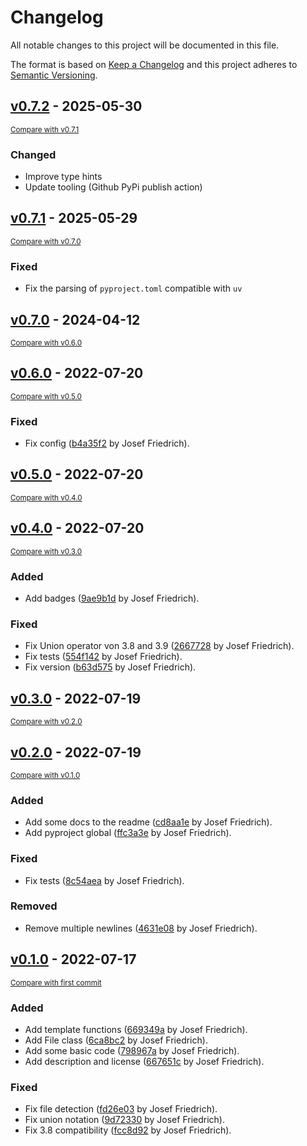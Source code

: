 # Changelog

All notable changes to this project will be documented in this file.

The format is based on [Keep a Changelog](http://keepachangelog.com/en/1.0.0/)
and this project adheres to [Semantic Versioning](http://semver.org/spec/v2.0.0.html).

## [v0.7.2](https://github.com/Josef-Friedrich/readme_patcher/releases/tag/v0.7.1) - 2025-05-30

<small>[Compare with v0.7.1](https://github.com/Josef-Friedrich/readme_patcher/compare/v0.7.1...v0.7.2)</small>

### Changed

- Improve type hints
- Update tooling (Github PyPi publish action)

## [v0.7.1](https://github.com/Josef-Friedrich/readme_patcher/releases/tag/v0.7.1) - 2025-05-29

<small>[Compare with v0.7.0](https://github.com/Josef-Friedrich/readme_patcher/compare/v0.7.0...v0.7.1)</small>

### Fixed

- Fix the parsing of `pyproject.toml` compatible with `uv`

## [v0.7.0](https://github.com/Josef-Friedrich/readme_patcher/releases/tag/v0.7.0) - 2024-04-12

<small>[Compare with v0.6.0](https://github.com/Josef-Friedrich/readme_patcher/compare/v0.6.0...v0.7.0)</small>

## [v0.6.0](https://github.com/Josef-Friedrich/readme_patcher/releases/tag/v0.6.0) - 2022-07-20

<small>[Compare with v0.5.0](https://github.com/Josef-Friedrich/readme_patcher/compare/v0.5.0...v0.6.0)</small>

### Fixed

- Fix config ([b4a35f2](https://github.com/Josef-Friedrich/readme_patcher/commit/b4a35f268073909f54634fc3e9e69fcb7adc216d) by Josef Friedrich).

## [v0.5.0](https://github.com/Josef-Friedrich/readme_patcher/releases/tag/v0.5.0) - 2022-07-20

<small>[Compare with v0.4.0](https://github.com/Josef-Friedrich/readme_patcher/compare/v0.4.0...v0.5.0)</small>

## [v0.4.0](https://github.com/Josef-Friedrich/readme_patcher/releases/tag/v0.4.0) - 2022-07-20

<small>[Compare with v0.3.0](https://github.com/Josef-Friedrich/readme_patcher/compare/v0.3.0...v0.4.0)</small>

### Added

- Add badges ([9ae9b1d](https://github.com/Josef-Friedrich/readme_patcher/commit/9ae9b1d649d7068dade9cab6509ca0cab420f4e4) by Josef Friedrich).

### Fixed

- Fix Union operator von 3.8 and 3.9 ([2667728](https://github.com/Josef-Friedrich/readme_patcher/commit/266772858fe9c70ee67f339368a55993762319d6) by Josef Friedrich).
- Fix tests ([554f142](https://github.com/Josef-Friedrich/readme_patcher/commit/554f1422ed569eff7f36af3ab28587faa0ae3c1c) by Josef Friedrich).
- Fix version ([b63d575](https://github.com/Josef-Friedrich/readme_patcher/commit/b63d575e1c67893a37159c6f147aea84259c80e2) by Josef Friedrich).

## [v0.3.0](https://github.com/Josef-Friedrich/readme_patcher/releases/tag/v0.3.0) - 2022-07-19

<small>[Compare with v0.2.0](https://github.com/Josef-Friedrich/readme_patcher/compare/v0.2.0...v0.3.0)</small>

## [v0.2.0](https://github.com/Josef-Friedrich/readme_patcher/releases/tag/v0.2.0) - 2022-07-19

<small>[Compare with v0.1.0](https://github.com/Josef-Friedrich/readme_patcher/compare/v0.1.0...v0.2.0)</small>

### Added

- Add some docs to the readme ([cd8aa1e](https://github.com/Josef-Friedrich/readme_patcher/commit/cd8aa1e41fd8641ad4c2a2e571507a1a2d40509b) by Josef Friedrich).
- Add pyproject global ([ffc3a3e](https://github.com/Josef-Friedrich/readme_patcher/commit/ffc3a3e67589c1531c92ca076cd7c8baa0f25d26) by Josef Friedrich).

### Fixed

- Fix tests ([8c54aea](https://github.com/Josef-Friedrich/readme_patcher/commit/8c54aea821dd364c1218fb9963a2d8f3f458d89b) by Josef Friedrich).

### Removed

- Remove multiple newlines ([4631e08](https://github.com/Josef-Friedrich/readme_patcher/commit/4631e08b16c1f0f96a0f29553febfb6be60c826f) by Josef Friedrich).

## [v0.1.0](https://github.com/Josef-Friedrich/readme_patcher/releases/tag/v0.1.0) - 2022-07-17

<small>[Compare with first commit](https://github.com/Josef-Friedrich/readme_patcher/compare/0ef45b89bc9840fca61785b1f3d824f42402fe99...v0.1.0)</small>

### Added

- Add template functions ([669349a](https://github.com/Josef-Friedrich/readme_patcher/commit/669349a88f36c15634d326392ed8b782701f7bc7) by Josef Friedrich).
- Add File class ([6ca8bc2](https://github.com/Josef-Friedrich/readme_patcher/commit/6ca8bc2a6f31a0c8bd62cdca137e84201f2bc2ed) by Josef Friedrich).
- Add some basic code ([798967a](https://github.com/Josef-Friedrich/readme_patcher/commit/798967ab8b963e4a7819a8171548abffc14ae3fc) by Josef Friedrich).
- Add description and license ([667651c](https://github.com/Josef-Friedrich/readme_patcher/commit/667651c543ac7a9d4ca87432324c19f7ffa88b30) by Josef Friedrich).

### Fixed

- Fix file detection ([fd26e03](https://github.com/Josef-Friedrich/readme_patcher/commit/fd26e038f943177eca6aac29fcba2480ba3707a3) by Josef Friedrich).
- Fix union notation ([9d72330](https://github.com/Josef-Friedrich/readme_patcher/commit/9d7233075aa570565981ac5c4f50cb95bd52f5d3) by Josef Friedrich).
- Fix 3.8 compatibility ([fcc8d92](https://github.com/Josef-Friedrich/readme_patcher/commit/fcc8d924109ab39b0610572eea74f8c1027504c3) by Josef Friedrich).

